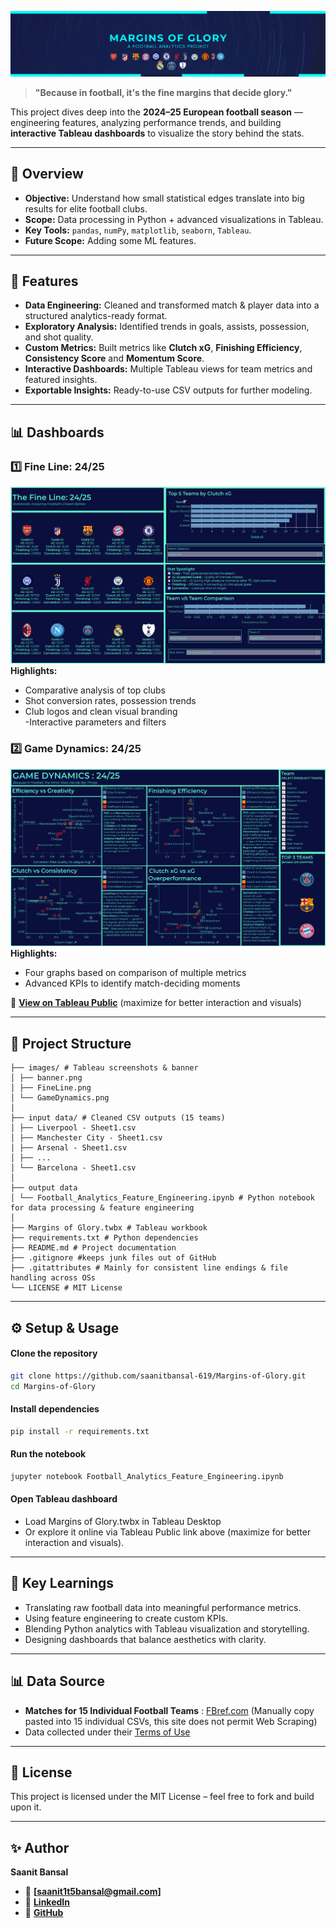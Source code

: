 ![Project Banner](images/banner.png)

> **"Because in football, it's the fine margins that decide glory."**  

This project dives deep into the **2024–25 European football season** — engineering features, analyzing performance trends, and building **interactive Tableau dashboards** to visualize the story behind the stats.

---

## 📌 Overview
- **Objective:** Understand how small statistical edges translate into big results for elite football clubs.  
- **Scope:** Data processing in Python + advanced visualizations in Tableau.  
- **Key Tools:** `pandas`, `numPy`, `matplotlib`, `seaborn`, `Tableau`.  
- **Future Scope:** Adding some ML features.
---

## 🚀 Features
- **Data Engineering:** Cleaned and transformed match & player data into a structured analytics-ready format.
- **Exploratory Analysis:** Identified trends in goals, assists, possession, and shot quality.
- **Custom Metrics:** Built metrics like **Clutch xG**, **Finishing Efficiency**, **Consistency Score** and **Momentum Score**.
- **Interactive Dashboards:** Multiple Tableau views for team metrics and featured insights.
- **Exportable Insights:** Ready-to-use CSV outputs for further modeling.

---

## 📊 Dashboards

### 1️⃣ Fine Line: 24/25
![Fine Line Dashboard](images/FineLine.png)
**Highlights:**
- Comparative analysis of top clubs  
- Shot conversion rates, possession trends  
- Club logos and clean visual branding  
-Interactive parameters and filters

### 2️⃣ Game Dynamics: 24/25
![Game Dynamics Dashboard](images/GameDynamics.png)
**Highlights:**
- Four graphs based on comparison of multiple metrics 
- Advanced KPIs to identify match-deciding moments  

🔗 **[View on Tableau Public](https://public.tableau.com/views/MarginsofGlory/MARGINSOFGLORY?:language=en-GB&:sid=&:redirect=auth&:display_count=n&:origin=viz_share_link)** (maximize for better interaction and visuals)

---

## 📂 Project Structure
```plaintext
├── images/ # Tableau screenshots & banner
│ ├── banner.png
│ ├── FineLine.png
│ └── GameDynamics.png
│
├── input data/ # Cleaned CSV outputs (15 teams)
│ ├── Liverpool - Sheet1.csv
│ ├── Manchester City - Sheet1.csv
│ ├── Arsenal - Sheet1.csv
│ ├── ...
│ └── Barcelona - Sheet1.csv
│
├── output data
│ └── Football_Analytics_Feature_Engineering.ipynb # Python notebook for data processing & feature engineering
│
├── Margins of Glory.twbx # Tableau workbook
├── requirements.txt # Python dependencies
├── README.md # Project documentation
├── .gitignore #keeps junk files out of GitHub
├── .gitattributes # Mainly for consistent line endings & file handling across OSs
└── LICENSE # MIT License
```
---

## ⚙️ Setup & Usage
#### **Clone the repository**
```bash
git clone https://github.com/saanitbansal-619/Margins-of-Glory.git
cd Margins-of-Glory
```
#### **Install dependencies**
```bash
pip install -r requirements.txt
```
#### **Run the notebook**
```bash
jupyter notebook Football_Analytics_Feature_Engineering.ipynb
```
#### **Open Tableau dashboard**
- Load Margins of Glory.twbx in Tableau Desktop
- Or explore it online via Tableau Public link above (maximize for better interaction and visuals).

---

## 🧠 Key Learnings
- Translating raw football data into meaningful performance metrics.
- Using feature engineering to create custom KPIs.
- Blending Python analytics with Tableau visualization and storytelling.
- Designing dashboards that balance aesthetics with clarity.

---

## 📊 Data Source
- **Matches for 15 Individual Football Teams** : [FBref.com](https://fbref.com) (Manually copy pasted into 15 individual CSVs, this site does not permit Web Scraping)
- Data collected under their [Terms of Use](https://www.sports-reference.com/data_use.html?__hstc=218152582.267a7d3517d56cf80bbc6853dae76565.1753774398002.1753992470499.1755109831907.8&__hssc=218152582.1.1755109831907&__hsfp=3195775484)

---

## 📜 License
This project is licensed under the MIT License – feel free to fork and build upon it.

---

## ✨ Author
**Saanit Bansal**
- 📧 **[saanit1t5bansal@gmail.com]**
- 💼 **[LinkedIn](https://www.linkedin.com/in/saanit-bansal-681874293)**
- 🐙 **[GitHub](https://github.com/saanitbansal-619)**